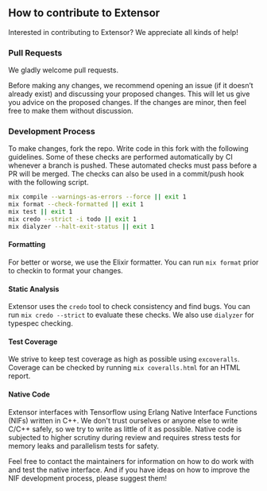 ## How to contribute to Extensor
Interested in contributing to Extensor? We appreciate all kinds of help!

### Pull Requests
We gladly welcome pull requests.

Before making any changes, we recommend opening an issue (if it doesn’t
already exist) and discussing your proposed changes. This will let us give
you advice on the proposed changes. If the changes are minor, then feel free
to make them without discussion.

### Development Process
To make changes, fork the repo. Write code in this fork with the following
guidelines. Some of these checks are performed automatically by CI whenever
a branch is pushed. These automated checks must pass before a PR will be
merged. The checks can also be used in a commit/push hook with the following
script.

```bash
mix compile --warnings-as-errors --force || exit 1
mix format --check-formatted || exit 1
mix test || exit 1
mix credo --strict -i todo || exit 1
mix dialyzer --halt-exit-status || exit 1
```

#### Formatting
For better or worse, we use the Elixir formatter. You can run `mix format`
prior to checkin to format your changes.

#### Static Analysis
Extensor uses the `credo` tool to check consistency and find bugs. You can
run `mix credo --strict` to evaluate these checks. We also use `dialyzer`
for typespec checking.

#### Test Coverage
We strive to keep test coverage as high as possible using `excoveralls`.
Coverage can be checked by running `mix coveralls.html` for an HTML report.

#### Native Code
Extensor interfaces with Tensorflow using Erlang Native Interface Functions
(NIFs) written in C++. We don't trust ourselves or anyone else to write
C/C++ safely, so we try to write as little of it as possible. Native code is
subjected to higher scrutiny during review and requires stress tests for
memory leaks and parallelism tests for safety.

Feel free to contact the maintainers for information on how to do work with
and test the native interface. And if you have ideas on how to improve the
NIF development process, please suggest them!
